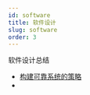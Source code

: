 ```yaml
---
id: software
title: 软件设计
slug: software
order: 3
---
```


软件设计总结

* [构建可靠系统的策略](https://mp.weixin.qq.com/s/v7n2JWNI-AtiMzzKxM_bjA)
* 
